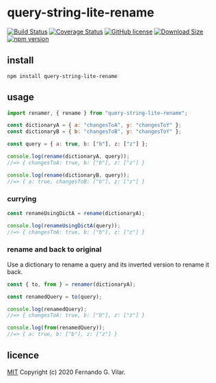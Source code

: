 # query-string-lite-rename

[![Build Status](https://travis-ci.com/vilarfg/query-string-lite-rename.svg?&branch=master)](https://travis-ci.com/vilarfg/query-string-lite-rename) [![Coverage Status](https://coveralls.io/repos/github/vilarfg/query-string-lite-rename/badge.svg?branch=master)](https://coveralls.io/github/vilarfg/query-string-lite-rename?branch=master) [![GitHub license](https://img.shields.io/badge/license-MIT-blue.svg)](https://github.com/vilarfg/query-string-lite-rename/blob/master/LICENSE) [![Download Size](https://badgen.net/bundlephobia/minzip/query-string-lite-rename)](https://bundlephobia.com/result?p=query-string-lite-rename@0.1.2) [![npm version](https://badgen.net/npm/v/query-string-lite-rename)](https://www.npmjs.com/package/query-string-lite-rename)

## install

``` shell
npm install query-string-lite-rename
```

## usage

``` javascript
import renamer, { rename } from "query-string-lite-rename";

const dictionaryA = { a: "changesToA", y: "changesToY" };
const dictionaryB = { b: "changesToB", y: "changesToY" };

const query = { a: true, b: ["b"], z: ["z"] };

console.log(rename(dictionaryA, query));
//=> { changesToA: true, b: ["b"], z: ["z"] }

console.log(rename(dictionaryB, query));
//=> { a: true, changesToB: ["b"], z: ["z"] }
```

### currying

``` javascript
const renameUsingDictA = rename(dictionaryA);

console.log(renameUsingDictA(query));
//=> { changesToA: true, b: ["b"], z: ["z"] }
```

### rename and back to original

Use a dictionary to rename a query and its inverted version to rename it back. 

``` javascript 
const { to, from } = renamer(dictionaryA);

const renamedQuery = to(query);

console.log(renamedQuery);
//=> { changesToA: true, b: ["b"], z: ["z"] }

console.log(from(renamedQuery));
//=> { a: true, b: ["b"], z: ["z"] }
```

<!-- ## Rationale

You can read all about ***why*** I decided to write this package over [here](). -->

<!-- 

## TODO

* [ ] write description
* [ ] write the blog post about this
* [ ] write docs
* [ ] implement typedoc
* [x] Travis CI
* [x] Coveralls
* [x] write tests

 -->

## licence

[MIT](https://github.com/vilarfg/query-string-lite-rename/blob/master/LICENSE) Copyright (c) 2020 Fernando G. Vilar.


